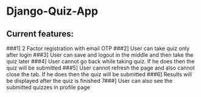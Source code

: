 # Django-Quiz-App

## Current features:
###1] 2 Factor registration with email OTP
###2] User can take quiz only after login
###3] User can save and logout in the middle and then take the quiz later
###4] User cannot go back while taking quiz. If he does then the quiz will be submitted
###5] User cannot refresh the page and also cannot close the tab. If he does then the quiz will be submitted
###6] Results will be displayed after the quiz is finished
7###] User can also see the submitted quizzes in profile page
